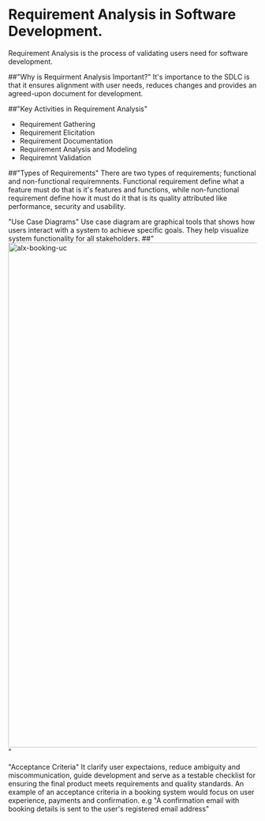  # Requirement Analysis in Software Development.
Requirement Analysis is the process of validating users need for software development.

##"Why is Requirment Analysis Important?"
It's importance to the SDLC is that it ensures alignment with user needs, reduces changes and provides an agreed-upon document for development.

##"Key Activities in Requirement Analysis"
- Requirement Gathering
- Requirement Elicitation
- Requirement Documentation
- Requirement Analysis and Modeling
- Requiremnt Validation

##"Types of Requirements"
There are two types of requirements; functional and non-functional requiremnents.
Functional requirement define what a feature must do that is it's features and functions, while non-functional requirement define how it must do it that is its quality attributed like performance, security and usability.

"Use Case Diagrams"
Use case diagram are graphical tools that shows how users interact with a system to achieve specific goals.
They help visualize system functionality for all stakeholders.
##"<img width="1024" height="1024" alt="alx-booking-uc" src="https://github.com/user-attachments/assets/96a5fb04-d863-43b7-bff8-a0cf76609122" />"

"Acceptance Criteria"
It clarify user expectaions, reduce ambiguity and miscommunication, guide development and serve as a testable checklist for ensuring the final product meets requirements and quality standards.
An example of an acceptance criteria in a booking system would focus on user experience, payments and confirmation. e.g "A confirmation email with booking details is sent to the user's registered email address"
